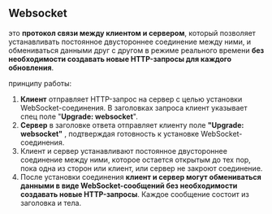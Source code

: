 <h2>Websocket</h2>

это **протокол связи между клиентом и сервером**, который позволяет устанавливать постоянное двустороннее соединение между ними, и обмениваться данными друг с другом в режиме реального времени **без необходимости создавать новые HTTP-запросы для каждого обновления**.  

принципу работы:
1. **Клиент** отправляет HTTP-запрос на сервер с целью установки WebSocket-соединения. В заголовках запроса клиент указывает спец поле "**Upgrade: websocket**".
2. **Сервер** в заголовке ответа отправляет клиенту поле **"Upgrade: websocket"** , подтверждая готовность к установке WebSocket-соединения.
3. Клиент и сервер устанавливают постоянное двустороннее соединение между ними, которое остается открытым до тех пор, пока одна из сторон или клиент, или сервер не закроют соединение.
4. После установки соединения **клиент и сервер могут обмениваться данными в виде WebSocket-сообщений без необходимости создавать новые HTTP-запросы**. Каждое сообщение состоит из заголовка и тела.
